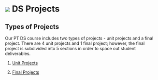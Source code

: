 # ![](https://ga-dash.s3.amazonaws.com/production/assets/logo-9f88ae6c9c3871690e33280fcf557f33.png) DS Projects

## Types of Projects
Our PT DS course includes two types of projects - unit projects and a final project. There are 4 unit projects and 1 final project; however, the final project is subdivided into 5 sections in order to space out student deliverables.

1. [Unit Projects](/unit-projects)

2. [Final Projects](/final-projects)
